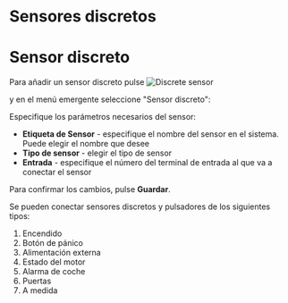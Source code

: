# Sensores discretos

# Sensor discreto

Para añadir un sensor discreto pulse ![Discrete sensor](https://www.navixy.com/wp-content/uploads/2019/06/plus.jpg)

 y en el menú emergente seleccione "Sensor discreto":

Especifique los parámetros necesarios del sensor:

- **Etiqueta de Sensor** - especifique el nombre del sensor en el sistema. Puede elegir el nombre que desee
- **Tipo de sensor** - elegir el tipo de sensor
- **Entrada** - especifique el número del terminal de entrada al que va a conectar el sensor

Para confirmar los cambios, pulse **Guardar**.

Se pueden conectar sensores discretos y pulsadores de los siguientes tipos:

1. Encendido
2. Botón de pánico
3. Alimentación externa
4. Estado del motor
5. Alarma de coche
6. Puertas
7. A medida